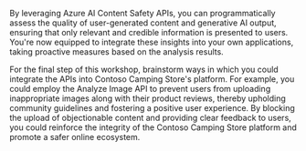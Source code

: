 By leveraging Azure AI Content Safety APIs, you can programmatically assess the quality of user-generated content and generative AI output, ensuring that only relevant and credible information is presented to users. You're now equipped to integrate these insights into your own applications, taking proactive measures based on the analysis results. 

For the final step of this workshop, brainstorm ways in which you could integrate the APIs into Contoso Camping Store's platform. For example, you could employ the Analyze Image API to prevent users from uploading inappropriate images along with their product reviews, thereby upholding community guidelines and fostering a positive user experience. By blocking the upload of objectionable content and providing clear feedback to users, you could reinforce the integrity of the Contoso Camping Store platform and promote a safer online ecosystem.
